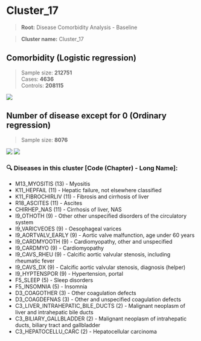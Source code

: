 # Cluster_17

> **Root:** Disease Comorbidity Analysis - Baseline

> **Cluster name:** Cluster_17  

## Comorbidity (Logistic regression)
> Sample size: **212751**  
> Cases: **4636**  
> Controls: **208115**
<img src="/Cluster/Figures/Incidence/LG/Cluster_17.png" />
<CsvTable src="/public/Cluster/Data/Incidence/LG/LG_Cluster_17.csv" label="🔍 View full results" />

## Number of disease except for 0 (Ordinary regression)
> Sample size: **8076**
<img src="/Cluster/Figures/Incidence/Histogram/Cluster_17_in.png" />
<CsvTable src="/public/Cluster/Data/Incidence/Histogram/Cluster_17_in.csv" label="🔍 View full results" />

<img src="/Cluster/Figures/Incidence/ORD/Cluster_17.png" />
<CsvTable src="/public/Cluster/Data/Incidence/ORD/ORD_Cluster_17.csv" label="🔍 View full results" />

### 🔍 Diseases in this cluster [Code (Chapter) - Long Name]:
- M13_MYOSITIS (13) - Myositis
- K11_HEPFAIL (11) - Hepatic failure, not elsewhere classified
- K11_FIBROCHIRLIV (11) - Fibrosis and cirrhosis of liver
- R18_ASCITES (11) - Ascites
- CHIRHEP_NAS (11) - Cirrhosis of liver, NAS
- I9_OTHOTH (9) - Other other unspecified disorders of the circulatory system
- I9_VARICVEOES (9) - Oesophageal varices
- I9_AORTVALV_EARLY (9) - Aortic valve malfunction, age under 60 years
- I9_CARDMYOOTH (9) - Cardiomyopathy, other and unspecified
- I9_CARDMYO (9) - Cardiomyopathy
- I9_CAVS_RHEU (9) - Calcific aortic valvular stenosis, including rheumatic fever
- I9_CAVS_DX (9) - Calcific aortic valvular stenosis, diagnosis (helper)
- I9_HYPTENSPOR (9) - Hypertension, portal
- F5_SLEEP (5) - Sleep disorders
- F5_INSOMNIA (5) - Insomnia
- D3_COAGOTHER (3) - Other coagulation defects
- D3_COAGDEFNAS (3) - Other and unspecified coagulation defects
- C3_LIVER_INTRAHEPATIC_BILE_DUCTS (2) - Malignant neoplasm of liver and intrahepatic bile ducts
- C3_BILIARY_GALLBLADDER (2) - Malignant neoplasm of intrahepatic ducts, biliary tract and gallbladder
- C3_HEPATOCELLU_CARC (2) - Hepatocellular carcinoma

